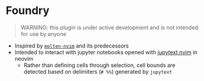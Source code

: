 # Foundry

> WARNING: this plugin is under active development and is not intended for use by anyone

- Inspired by [`molten-nvim`](https://github.com/benlubas/molten-nvim) and its predecessors
- Intended to interact with jupyter notebooks opened with [jupytext.nvim](https://github.com/GCBallesteros/jupytext.nvim) in neovim
    - Rather than defining cells through selection, cell bounds are detected based on delimiters (`# %%`) generated by `jupytext`
